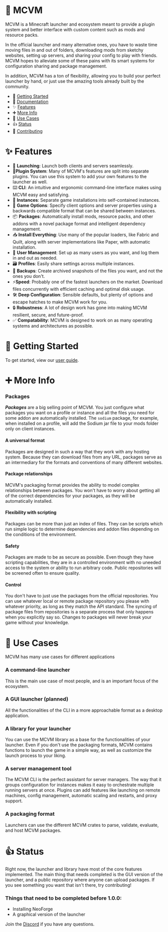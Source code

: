 # 🚀 MCVM

MCVM is a Minecraft launcher and ecosystem meant to provide a plugin system and better interface with custom content such as mods and resource packs.

In the official launcher and many alternative ones, you have to waste time moving files in and out of folders, downloading mods from sketchy websites, setting up servers, and sharing your config to play with friends. MCVM hopes to alleviate some of these pains with its smart systems for configuration sharing and package management.

In addition, MCVM has a ton of flexibility, allowing you to build your perfect launcher by hand, or just use the amazing tools already built by the community.

- 🚀 [Getting Started](https://mcvm-launcher.github.io/mcvm/docs/guide/)
- 📖 [Documentation](https://mcvm-launcher.github.io/mcvm/docs/)
- ✨ [Features](#✨-features)
- ➕ [More Info](#➕-more-info)
- 👷 [Use Cases](#👷-use-cases)
- 👍 [Status](#👍-status)
- 🤝 [Contributing](CONTRIBUTING.md)

# ✨ Features

- 🚀 **Launching**: Launch both clients and servers seamlessly.
- 🔌**Plugin System**: Many of MCVM's features are split into separate plugins. You can use this system to add your own features to the launcher as well.
- ⌨️ **CLI**: An intuitive and ergonomic command-line interface makes using MCVM easy and satisfying.
- 💼 **Instances**: Separate game installations into self-contained instances.
- 📄 **Game Options**: Specify client options and server properties using a backwards compatible format that can be shared between instances.
- 📦 **Packages**: Automatically install mods, resource packs, and other addons with a novel package format and intelligent dependency management.
- 📥 **Install Everything**: Use many of the popular loaders, like Fabric and Quilt, along with server implementations like Paper, with automatic installation.
- 🪪 **User Management**: Set up as many users as you want, and log them in and out as needed.
- 🗃️ **Profiles**: Easily share settings across multiple instances.
- 💾 **Backups**: Create archived snapshots of the files you want, and not the ones you don't.
- ⚡**Speed**: Probably one of the fastest launchers on the market. Download files concurrently with efficient caching and optimal disk usage.
- 🛠️ **Deep Configuration**: Sensible defaults, but plenty of options and escape hatches to make MCVM work for you.
- 🔒 **Robustness**: A lot of design work has gone into making MCVM resilient, secure, and future-proof.
- ✅ **Compatability**: MCVM is designed to work on as many operating systems and architectures as possible.

# 🚀 Getting Started

To get started, view our [user guide](docs/guide/1_getting_started.md).

# ➕ More Info

### Packages

**_Packages_** are a big selling point of MCVM. You just configure what packages you want on a profile or instance and all the files you need for some addon are automatically installed. The `sodium` package, for example, when installed on a profile, will add the Sodium jar file to your mods folder only on client instances.

#### A universal format

Packages are designed in such a way that they work with any hosting system. Because they can download files from any URL, packages serve as an intermediary for the formats and conventions of many different websites.

#### Package relationships

MCVM's packaging format provides the ability to model complex relationships between packages. You won't have to worry about getting all of the correct dependencies for your packages, as they will be automatically installed.

#### Flexibility with scripting

Packages can be more than just an index of files. They can be scripts which run simple logic to determine dependencies and addon files depending on the conditions of the environment.

#### Safety

Packages are made to be as secure as possible. Even though they have scripting capabilities, they are in a controlled environment with no uneeded access to the system or ability to run arbitrary code. Public repositories will be screened often to ensure quality.

#### Control

You don't have to just use the packages from the official repositories. You can use whatever local or remote package repository you please with whatever priority, as long as they match the API standard. The syncing of package files from repositories is a separate process that only happens when you explicitly say so. Changes to packages will never break your game without your knowledge.

# 👷 Use Cases

MCVM has many use cases for different applications

### A command-line launcher

This is the main use case of most people, and is an important focus of the ecosystem.

### A GUI launcher (planned)

All the functionalities of the CLI in a more approachable format as a desktop application.

### A library for your launcher

You can use the MCVM library as a base for the functionalities of your launcher. Even if you don't use the packaging formats, MCVM contains functions to launch the game in a simple way, as well as customize the launch process to your liking.

### A server management tool

The MCVM CLI is the perfect assistant for server managers. The way that it groups configuration for instances makes it easy to orchestrate multiple running servers at once. Plugins can add features like launching on remote machines, config management, automatic scaling and restarts, and proxy support.

### A packaging format

Launchers can use the different MCVM crates to parse, validate, evaluate, and host MCVM packages.

# 👍 Status

Right now, the launcher and library have most of the core features implemented. The main thing that needs completed is the GUI version of the launcher, and a public repository where anyone can upload packages. If you see something you want that isn't there, try contributing!

### Things that need to be completed before 1.0.0:

- Installing NeoForge
- A graphical version of the launcher

Join the [Discord](https://discord.gg/25fhkjeTvW) if you have any questions.
